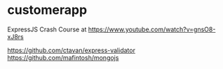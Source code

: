 # customerapp

ExpressJS Crash Course at https://www.youtube.com/watch?v=gnsO8-xJ8rs


https://github.com/ctavan/express-validator
https://github.com/mafintosh/mongojs
